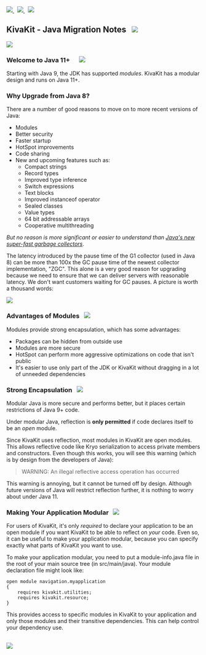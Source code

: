 <a href="https://github.com/Telenav/mesakit">
<img src="https://telenav.github.io/telenav-assets/images/icons/github-32.png" srcset="https://telenav.github.io/telenav-assets/images/icons/github-32-2x.png 2x"/>
</a>
&nbsp;
<a href="https://twitter.com/openmesakit">
<img src="https://telenav.github.io/telenav-assets/images/logos/twitter/twitter-32.png" srcset="https://telenav.github.io/telenav-assets/images/logos/twitter/twitter-32-2x.png 2x"/>
</a>
&nbsp;
<a href="https://mesakit.zulipchat.com">
<img src="https://telenav.github.io/telenav-assets/images/logos/zulip/zulip-32.png" srcset="https://telenav.github.io/telenav-assets/images/logos/zulip/zulip-32-2x.png 2x"/>
</a>

## KivaKit - Java Migration Notes &nbsp;  <img src="https://telenav.github.io/telenav-assets/images/icons/footprints-32.png" srcset="https://telenav.github.io/telenav-assets/images/icons/footprints-32-2x.png 2x"/>

<img src="https://telenav.github.io/telenav-assets/images/separators/horizontal-line-512.png" srcset="https://telenav.github.io/telenav-assets/images/separators/horizontal-line-512-2x.png 2x"/>

### Welcome to Java 11+ &nbsp;&nbsp;    <img src="https://telenav.github.io/telenav-assets/images/icons/coffee-32.png" srcset="https://telenav.github.io/telenav-assets/images/icons/coffee-32-2x.png 2x"/>

Starting with Java 9, the JDK has supported _modules_. KivaKit has a modular design and runs on Java 11+.

### Why Upgrade from Java 8?

There are a number of good reasons to move on to more recent versions of Java:

* Modules
* Better security
* Faster startup
* HotSpot improvements
* Code sharing
* New and upcoming features such as:
    * Compact strings
    * Record types
    * Improved type inference
    * Switch expressions
    * Text blocks
    * Improved instanceof operator
    * Sealed classes
    * Value types
    * 64 bit addressable arrays
    * Cooperative multithreading

*But no reason is more significant or easier to understand than [Java's new super-fast garbage collectors](https://blogs.oracle.com/javamagazine/understanding-the-jdks-new-superfast-garbage-collectors)*.

The latency introduced by the pause time of the G1 collector (used in Java 8) can be more than 100x the GC pause time of the newest collector implementation, "ZGC". This alone is a very good reason for upgrading because we need to ensure that we can deliver servers with reasonable latency. We don't want customers waiting for GC pauses. A picture is worth a thousand words:

![](https://telenav.github.io/telenav-assets/images/icons/gc.png)

### Advantages of Modules   <img src="https://telenav.github.io/telenav-assets/images/icons/stars-32.png" srcset="https://telenav.github.io/telenav-assets/images/icons/stars-32-2x.png 2x"/>

Modules provide strong encapsulation, which has some advantages:

* Packages can be hidden from outside use
* Modules are more secure
* HotSpot can perform more aggressive optimizations on code that isn't public
* It's easier to use only part of the JDK or KivaKit without dragging in a lot of unneeded dependencies

### Strong Encapsulation   <img src="https://telenav.github.io/telenav-assets/images/icons/box-32.png" srcset="https://telenav.github.io/telenav-assets/images/icons/box-32-2x.png 2x"/>

Modular Java is more secure and performs better, but it places certain restrictions of Java 9+ code.

Under modular Java, reflection is **only permitted** if code declares itself to be an _open_ module.

Since KivaKit uses reflection, most modules in KivaKit are open modules. This allows reflective code like Kryo serialization to access private members and constructors. Even though this works, you will see this warning (which is by design from the developers of Java):

> WARNING: An illegal reflective access operation has occurred

This warning is annoying, but it cannot be turned off by design. Although future versions of Java will restrict reflection further, it is nothing to worry about under Java 11.

### Making Your Application Modular &nbsp; <img src="https://telenav.github.io/telenav-assets/images/icons/stars-32.png" srcset="https://telenav.github.io/telenav-assets/images/icons/stars-32-2x.png 2x"/>

For users of KivaKit, it's only _required_ to declare your application to be an open module if you want KivaKit to be able to reflect on _your_ code. Even so, it can be useful to make your application modular, because you can specify exactly what parts of KivaKit you want to use.

To make your application modular, you need to put a module-info.java file in the root of your main source tree (in src/main/java). Your module declaration file might look like:

    open module navigation.myapplication 
    { 
        requires kivakit.utilities; 
        requires kivakit.resource; 
    }

This provides access to specific modules in KivaKit to your application and only those modules and their transitive dependencies. This can help control your dependency use.

<br/> 

<img src="https://telenav.github.io/telenav-assets/images/separators/horizontal-line-512.png" srcset="https://telenav.github.io/telenav-assets/images/separators/horizontal-line-512-2x.png 2x"/>
